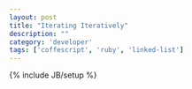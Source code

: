 ```yaml
---
layout: post
title: "Iterating Iteratively"
description: ""
category: 'developer'
tags: ['coffescript', 'ruby', 'linked-list']
---
```

{% include JB/setup %}

<div id="gist">
<script >$(function(){$.getScript("https://gist.github.com/rudolph9/6953584.js");})</script>
</div>

